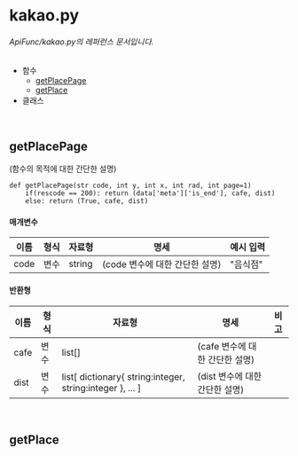 # kakao.py
###### ApiFunc/kakao.py의 레퍼런스 문서입니다.
- 함수
    + [getPlacePage](#getplacepage)
    + [getPlace](#getplace)
- 클래스

<br />

## getPlacePage
(함수의 목적에 대한 간단한 설명)  
```{.python}
def getPlacePage(str code, int y, int x, int rad, int page=1)
    if(rescode == 200): return (data['meta']['is_end'], cafe, dist)
    else: return (True, cafe, dist)
```

#### 매개변수
|이름|형식|자료형|명세|예시 입력|
|---|---|---|---|---|
|code|변수|string|(code 변수에 대한 간단한 설명)|"음식점"|
  
#### 반환형
|이름|형식|자료형|명세|비고|
|---|---|---|---|---|
|cafe|변수|list[]|(cafe 변수에 대한 간단한 설명)||
|dist|변수|list[ dictionary{ string:integer, string:integer }, ... ]|(dist 변수에 대한 간단한 설명)||

<br />

## getPlace
